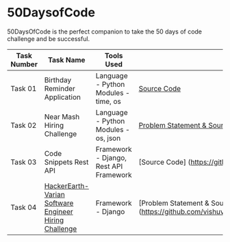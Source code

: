 # 50DaysofCode
50DaysOfCode is the perfect companion to take the 50 days of code challenge and be successful.

|          Task Number            |                       Task Name      |                Tools Used             |                                     Task Details & Links                                       |              
|----------------------|------------------------------|---------------------------------------------------------------------------------------------------------------------------|------------------------------------------------|
|    Task 01          |               Birthday Reminder Application             |  Language - Python <br/> Modules - time, os      |       [Source Code](https://github.com/vishuvish/50Tasks/blob/master/birthday_reminder.py)|
|    Task 02          |             Near Mash Hiring Challenge                  | Language - Python <br/> Modules - os, json   | [Problem Statement & Source Code](https://github.com/vishuvish/50Tasks/tree/master/NearMash_Hiring_Challenge)|
|    Task 03          |             Code Snippets Rest API                      |  Framework - Django, Rest API Framework  |  [Source Code] (https://github.com/vishuvish/50Tasks/tree/master/code_snippet_rest_api)|
|    Task 04          |             [HackerEarth- Varian Software Engineer Hiring Challenge](https://www.hackerearth.com/challenge/hiring/varian-software-engineer-hiring-challenge-1/)                      |  Framework - Django  |  [Problem Statement & Source Code] (https://github.com/vishuvish/50Tasks/tree/master/varian_software_engineer_hiring_challenge)|